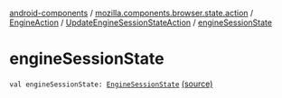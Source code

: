 [android-components](../../../index.md) / [mozilla.components.browser.state.action](../../index.md) / [EngineAction](../index.md) / [UpdateEngineSessionStateAction](index.md) / [engineSessionState](./engine-session-state.md)

# engineSessionState

`val engineSessionState: `[`EngineSessionState`](../../../mozilla.components.concept.engine/-engine-session-state/index.md) [(source)](https://github.com/mozilla-mobile/android-components/blob/master/components/browser/state/src/main/java/mozilla/components/browser/state/action/BrowserAction.kt#L322)